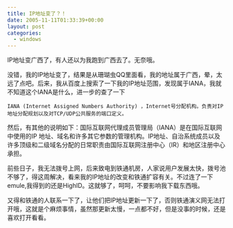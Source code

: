 ```yaml
---
title: IP地址变了？！
date: 2005-11-11T01:33:39+00:00
layout: post
categories:
  - windows
---
```


IP地址变广西了，有人还以为我跑到广西去了。无奈哦。

没错，我的IP地址变了，结果是从珊瑚虫QQ里面看，我的地址属于广西，晕，太远了点吧。后来，我从百度上搜索了一下我的IP地址范围，发现属于IANA，我就不知道这个IANA是什么，进一步的查了一下

	IANA (Internet Assigned Numbers Authority) ，Internet号分配机构。负责对IP地址分配规划以及对TCP/UDP公共服务的端口定义。

然后，有其他的说明如下：国际互联网代理成员管理局（IANA）是在国际互联网中使用的IP 地址、域名和许多其它参数的管理机构。IP地址、自治系统成员以及许多顶级和二级域名分配的日常职责由国际互联网注册中心（IR）和地区注册中心承担。

前些日子，我无法拨号上网，后来致电到铁通机房，人家说用户发展太快，拨号池不够了，得这周解决，看来我的IP地址的改变和铁通扩容有关。不过连了一下emule,我得到的还是HighID。这就够了，呵呵，不要影响我下载东西哦。

又得和铁通的人联系一下了，让他们把IP地址更新一下了，否则铁通演义网无法打开哦，这就是个麻烦事情，虽然那更新太慢，一点都不好，但是没事的时候，还是喜欢打开看看。
